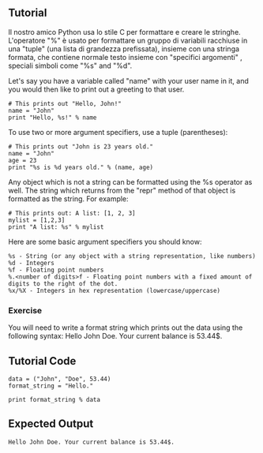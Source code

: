 Tutorial
--------

Il nostro amico Python usa lo stile C  per formattare e creare le stringhe. L'operatore "%" è usato per formattare un gruppo di variabili racchiuse
in una "tuple" (una lista di grandezza prefissata), insieme con una stringa formata, che contiene normale testo insieme con  "specifici argomenti" , speciali simboli come  "%s" and "%d".

Let's say you have a variable called "name" with your user name in it, and you would then like to print out a greeting to that user.

	# This prints out "Hello, John!"
	name = "John"
	print "Hello, %s!" % name

To use two or more argument specifiers, use a tuple (parentheses):

	# This prints out "John is 23 years old."
	name = "John"
	age = 23
	print "%s is %d years old." % (name, age)

Any object which is not a string can be formatted using the %s operator as well. The string which returns from the "repr" method of that object is formatted as the string. For example:

	# This prints out: A list: [1, 2, 3]
	mylist = [1,2,3]
	print "A list: %s" % mylist

Here are some basic argument specifiers you should know:

	%s - String (or any object with a string representation, like numbers)
	%d - Integers
	%f - Floating point numbers
	%.<number of digits>f - Floating point numbers with a fixed amount of digits to the right of the dot.
	%x/%X - Integers in hex representation (lowercase/uppercase)

### Exercise

You will need to write a format string which prints out the data using the following syntax:
	Hello John Doe. Your current balance is 53.44$.

Tutorial Code
-------------

	data = ("John", "Doe", 53.44)
	format_string = "Hello."
	
	print format_string % data

Expected Output
---------------

	Hello John Doe. Your current balance is 53.44$.
